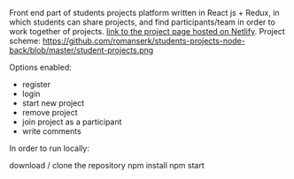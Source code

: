 Front end part of students projects platform written in React js + Redux, in which students can share projects, and find participants/team in order to work together of projects.
[link to the project page hosted on Netlify](https://flamboyant-sinoussi-e7c4cb.netlify.com/).
Project scheme: https://github.com/romanserk/students-projects-node-back/blob/master/student-projects.png


Options enabled:

<ul>
<li>register</li>
<li>login</li>
<li>start new project</li>
<li>remove project</li>
<li>join project as a participant</li>
<li>write comments</li>
</ul>

In order to run locally:

download / clone the repository
npm install
npm start

